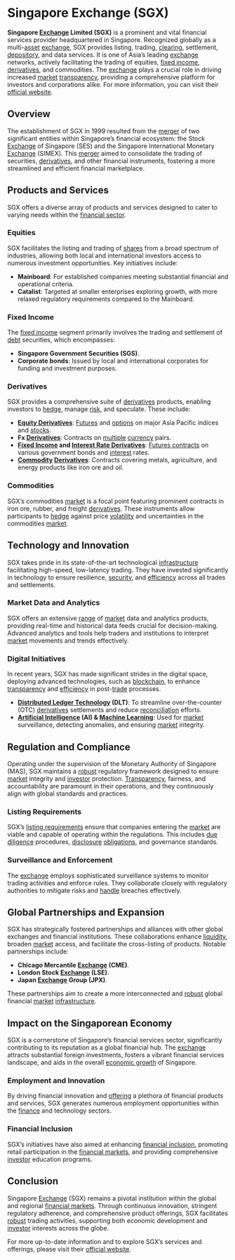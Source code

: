 # Singapore Exchange (SGX)

**Singapore [Exchange](../e/exchange.md) Limited (SGX)** is a prominent and vital financial services provider headquartered in Singapore. Recognized globally as a multi-[asset](../a/asset.md) [exchange](../e/exchange.md), SGX provides listing, trading, [clearing](../c/clearing.md), settlement, [depository](../d/depository.md), and data services. It is one of Asia’s leading [exchange](../e/exchange.md) networks, actively facilitating the trading of equities, [fixed income](../f/fixed_income.md), [derivatives](../d/derivatives.md), and commodities. The [exchange](../e/exchange.md) plays a crucial role in driving increased [market](../m/market.md) [transparency](../t/transparency.md), providing a comprehensive platform for investors and corporations alike. For more information, you can visit their [official website](https://www.sgx.com/).

## Overview

The establishment of SGX in 1999 resulted from the [merger](../m/merger.md) of two significant entities within Singapore’s financial ecosystem: the Stock [Exchange](../e/exchange.md) of Singapore (SES) and the Singapore International Monetary [Exchange](../e/exchange.md) (SIMEX). This [merger](../m/merger.md) aimed to consolidate the trading of securities, [derivatives](../d/derivatives.md), and other financial instruments, fostering a more streamlined and efficient financial marketplace.

## Products and Services

SGX offers a diverse array of products and services designed to cater to varying needs within the [financial sector](../f/financial_sector.md).

### Equities

SGX facilitates the listing and trading of [shares](../s/shares.md) from a broad spectrum of industries, allowing both local and international investors access to numerous investment opportunities. Key initiatives include:

- **Mainboard**: For established companies meeting substantial financial and operational criteria.
- **Catalist**: Targeted at smaller enterprises exploring growth, with more relaxed regulatory requirements compared to the Mainboard.

### Fixed Income

The [fixed income](../f/fixed_income.md) segment primarily involves the trading and settlement of [debt](../d/debt.md) securities, which encompasses:

- **Singapore Government Securities (SGS)**.
- **Corporate bonds**: Issued by local and international corporates for funding and investment purposes.

### Derivatives

SGX provides a comprehensive suite of [derivatives](../d/derivatives.md) products, enabling investors to [hedge](../h/hedge.md), manage [risk](../r/risk.md), and speculate. These include:

- **[Equity Derivatives](../e/equity_derivatives.md)**: [Futures](../f/futures.md) and [options](../o/options.md) on major Asia Pacific indices and [stocks](../s/stock.md).
- **Fx [Derivatives](../d/derivatives.md)**: Contracts on [multiple](../m/multiple.md) [currency](../c/currency.md) pairs.
- **[Fixed Income](../f/fixed_income.md) and [Interest Rate Derivatives](../i/interest_rate_derivatives.md)**: [Futures contracts](../f/futures_contracts.md) on various government bonds and [interest](../i/interest.md) rates.
- **[Commodity](../c/commodity.md) [Derivatives](../d/derivatives.md)**: Contracts covering metals, agriculture, and energy products like iron ore and oil.

### Commodities

SGX’s commodities [market](../m/market.md) is a focal point featuring prominent contracts in iron ore, rubber, and freight [derivatives](../d/derivatives.md). These instruments allow participants to [hedge](../h/hedge.md) against price [volatility](../v/volatility.md) and uncertainties in the commodities [market](../m/market.md).

## Technology and Innovation

SGX takes pride in its state-of-the-art technological [infrastructure](../i/infrastructure.md) facilitating high-speed, low-latency trading. They have invested significantly in technology to ensure resilience, [security](../s/security.md), and [efficiency](../e/efficiency.md) across all trades and settlements. 

### Market Data and Analytics

SGX offers an extensive [range](../r/range.md) of [market](../m/market.md) data and analytics products, providing real-time and historical data feeds crucial for decision-making. Advanced analytics and tools help traders and institutions to interpret [market](../m/market.md) movements and trends effectively.

### Digital Initiatives

In recent years, SGX has made significant strides in the digital space, deploying advanced technologies, such as [blockchain](../b/blockchain_in_trading.md), to enhance [transparency](../t/transparency.md) and [efficiency](../e/efficiency.md) in post-[trade](../t/trade.md) processes.

- **[Distributed Ledger Technology](../d/distributed_ledger_technology.md) (DLT)**: To streamline over-the-counter (OTC) [derivatives](../d/derivatives.md) settlements and reduce [reconciliation](../r/reconciliation.md) efforts.
- **[Artificial Intelligence](../a/artificial_intelligence_in_trading.md) (AI) & [Machine Learning](../m/machine_learning.md)**: Used for [market](../m/market.md) surveillance, detecting anomalies, and ensuring [market](../m/market.md) integrity.

## Regulation and Compliance

Operating under the supervision of the Monetary Authority of Singapore (MAS), SGX maintains a [robust](../r/robust.md) regulatory framework designed to ensure [market](../m/market.md) integrity and [investor](../i/investor.md) protection. [Transparency](../t/transparency.md), fairness, and accountability are paramount in their operations, and they continuously align with global standards and practices.

### Listing Requirements

SGX’s [listing requirements](../l/listing_requirements.md) ensure that companies entering the [market](../m/market.md) are viable and capable of operating within the regulations. This includes [due diligence](../d/due_diligence.md) procedures, [disclosure](../d/disclosure.md) [obligations](../o/obligation.md), and governance standards.

### Surveillance and Enforcement

The [exchange](../e/exchange.md) employs sophisticated surveillance systems to monitor trading activities and enforce rules. They collaborate closely with regulatory authorities to mitigate risks and [handle](../h/handle.md) breaches effectively.

## Global Partnerships and Expansion

SGX has strategically fostered partnerships and alliances with other global exchanges and financial institutions. These collaborations enhance [liquidity](../l/liquidity.md), broaden [market](../m/market.md) access, and facilitate the cross-listing of products. Notable partnerships include:

- **Chicago Mercantile [Exchange](../e/exchange.md) (CME)**.
- **London Stock [Exchange](../e/exchange.md) (LSE)**.
- **Japan [Exchange](../e/exchange.md) Group (JPX)**.

These partnerships aim to create a more interconnected and [robust](../r/robust.md) global financial [market](../m/market.md) [infrastructure](../i/infrastructure.md).

## Impact on the Singaporean Economy

SGX is a cornerstone of Singapore’s financial services sector, significantly contributing to its reputation as a global financial hub. The [exchange](../e/exchange.md) attracts substantial foreign investments, fosters a vibrant financial services landscape, and aids in the overall [economic growth](../e/economic_growth.md) of Singapore.

### Employment and Innovation

By driving financial innovation and [offering](../o/offering.md) a plethora of financial products and services, SGX generates numerous employment opportunities within the [finance](../f/finance.md) and technology sectors.

### Financial Inclusion

SGX’s initiatives have also aimed at enhancing [financial inclusion](../f/financial_inclusion.md), promoting retail participation in the [financial markets](../f/financial_market.md), and providing comprehensive [investor](../i/investor.md) education programs.

## Conclusion

Singapore [Exchange](../e/exchange.md) (SGX) remains a pivotal institution within the global and regional [financial markets](../f/financial_market.md). Through continuous innovation, stringent regulatory adherence, and comprehensive product offerings, SGX facilitates [robust](../r/robust.md) trading activities, supporting both economic development and [investor](../i/investor.md) interests across the globe.

For more up-to-date information and to explore SGX’s services and offerings, please visit their [official website](https://www.sgx.com/).

